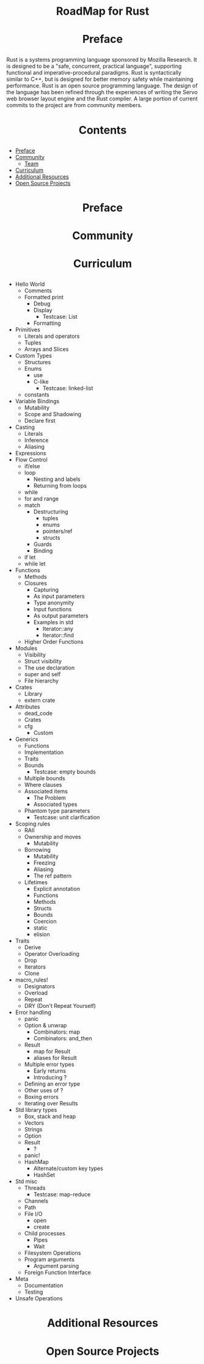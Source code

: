 # <p align="center">RoadMap for Rust</p>

# <p align="center">Preface</p>
Rust is a systems programming language sponsored by Mozilla Research. It is designed to be a "safe, concurrent, practical language", supporting functional and imperative-procedural paradigms. Rust is syntactically similar to C++, but is designed for better memory safety while maintaining performance.
Rust is an open source programming language. The design of the language has been refined through the experiences of writing the Servo web browser layout engine and the Rust compiler. A large portion of current commits to the project are from community members.

# <p align="center">Contents</p>
- [Preface](#preface)
- [Community](#community)
  - [Team](#team)
- [Curriculum](#curriculum)
- [Additional Resources](#additional-resources)
- [Open Source Projects](#open-source-projects)

# <p align="center">Preface</p>

# <p align="center">Community</p>

# <p align="center">Curriculum</p>
- Hello World
    - Comments
    - Formatted print
      - Debug
      - Display
        - Testcase: List
      - Formatting
- Primitives
  - Literals and operators
  - Tuples
  - Arrays and Slices
- Custom Types
  - Structures
  - Enums
    - use
    - C-like
      - Testcase: linked-list
  - constants
- Variable Bindings
  - Mutability
  - Scope and Shadowing
  - Declare first
- Casting
  - Literals
  - Inference
  - Aliasing
- Expressions
- Flow Control
  - if/else
  - loop
    - Nesting and labels
    - Returning from loops
  - while
  - for and range
  - match
    - Destructuring
      - tuples
      - enums
      - pointers/ref
      - structs
    - Guards
    - Binding
  - if let
  - while let
- Functions
  - Methods
  - Closures
    - Capturing
    - As input parameters
    - Type anonymity
    - Input functions
    - As output parameters
    - Examples in std
      - Iterator::any
      - Iterator::find
  - Higher Order Functions
- Modules
  - Visibility
  - Struct visibility
  - The use declaration
  - super and self
  - File hierarchy
- Crates
  - Library
  - extern crate
- Attributes
  - dead_code
  - Crates
  - cfg
    - Custom
- Generics
  - Functions
  - Implementation
  - Traits
  - Bounds
    - Testcase: empty bounds
  - Multiple bounds
  - Where clauses
  - Associated items
    - The Problem
    - Associated types
  - Phantom type parameters
    - Testcase: unit clarification
- Scoping rules
  - RAII
  - Ownership and moves
    - Mutability
  - Borrowing
    - Mutability
    - Freezing
    - Aliasing
    - The ref pattern
  - Lifetimes
    - Explicit annotation
    - Functions
    - Methods
    - Structs
    - Bounds
    - Coercion
    - static
    - elision
- Traits
  - Derive
  - Operator Overloading
  - Drop
  - Iterators
  - Clone
- macro_rules!
  - Designators
  - Overload
  - Repeat
  - DRY (Don't Repeat Yourself)
- Error handling
  - panic
  - Option & unwrap
    - Combinators: map
    - Combinators: and_then
  - Result
    - map for Result
    - aliases for Result
  - Multiple error types
    - Early returns
    - Introducing ?
  - Defining an error type
  - Other uses of ?
  - Boxing errors
  - Iterating over Results
- Std library types
  - Box, stack and heap
  - Vectors
  - Strings
  - Option
  - Result
    - ?
  - panic!
  - HashMap
    - Alternate/custom key types
    - HashSet
- Std misc
  - Threads
    - Testcase: map-reduce
  - Channels
  - Path
  - File I/O
    - open
    - create
  - Child processes
    - Pipes
    - Wait
  - Filesystem Operations
  - Program arguments
    - Argument parsing
  - Foreign Function Interface
- Meta
  - Documentation
  - Testing
- Unsafe Operations

# <p align="center">Additional Resources</p>

# <p align="center">Open Source Projects</p>
